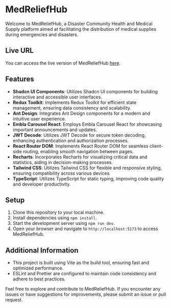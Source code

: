 # MedReliefHub

Welcome to MedReliefHub, a Disaster Community Health and Medical Supply platform aimed at facilitating the distribution of medical supplies during emergencies and disasters.

## Live URL

You can access the live version of MedReliefHub [here](https://med-relief-hub.vercel.app).

## Features

- **Shadcn UI Components**: Utilizes Shadcn UI components for building interactive and accessible user interfaces.
- **Redux Toolkit**: Implements Redux Toolkit for efficient state management, ensuring data consistency and scalability.
- **Ant Design**: Integrates Ant Design components for a modern and intuitive user experience.
- **Embla Carousel React**: Employs Embla Carousel React for showcasing important announcements and updates.
- **JWT Decode**: Utilizes JWT Decode for secure token decoding, enhancing authentication and authorization processes.
- **React Router DOM**: Implements React Router DOM for seamless client-side routing, enabling smooth navigation between pages.
- **Recharts**: Incorporates Recharts for visualizing critical data and statistics, aiding in decision-making processes.
- **Tailwind CSS**: Utilizes Tailwind CSS for flexible and responsive styling, ensuring compatibility across various devices.
- **TypeScript**: Utilizes TypeScript for static typing, improving code quality and developer productivity.

## Setup

1. Clone this repository to your local machine.
2. Install dependencies using `npm install`.
3. Start the development server using `npm run dev`.
4. Open your browser and navigate to `http://localhost:5173` to access MedReliefHub.

## Additional Information

- This project is built using Vite as the build tool, ensuring fast and optimized performance.
- ESLint and Prettier are configured to maintain code consistency and adhere to best practices.

Feel free to explore and contribute to MedReliefHub. If you encounter any issues or have suggestions for improvements, please submit an issue or pull request.
